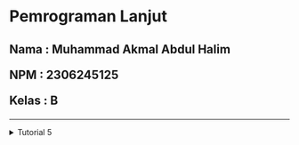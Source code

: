 <h1>Pemrograman Lanjut</h1>

<h2>
   
   Nama  : Muhammad Akmal Abdul Halim
   
   NPM   : 2306245125
  
   Kelas : B
  
</h2>

------------------------------------------------------------------------------------------------------------------------------------------------------------------------------------------

<details>
  <summary> Tutorial 5 </summary>
<h3>All Student</h3>

**Sebelum Optimization**
![test-allstudent.png](FileScreenshot/test-allstudent.png)
![result-log-allstudent.png](FileScreenshot/result-log-allstudent.png)

**Setelah Optimization method getAllStudentWithCourse**
![allstudent-optimize.png](FileScreenshot/allstudent-optimize.png)

<h3>All Student Name</h3>

**Sebelum Optimization**
![test-allstudentname.png](FileScreenshot/test-allstudentname.png)
![result-log-allstudentname.png](FileScreenshot/result-log-allstudentname.png)

**Setelah Optimization method joinStudentNames**
![allstudentnames-optimize.png](FileScreenshot/allstudentnames-optimize.png)

<h3>Highest GPA</h3>

**Sebelum Optimization**
![test-highestgpa.png](FileScreenshot/test-highestgpa.png)
![result-log-highestgpa.png](FileScreenshot/result-log-highestgpa.png)

**Setelah Optimization method findStudentWithHighestGpa**
![highestgpa-optimize.png](FileScreenshot/highestgpa-optimize.png)

------------------------
<h3>Conclusion</h3>

Seperti yang terlihat dari gambar, setelah saya melakukan optimisasi untuk setiap endpoint yang terkait. Bahwa terdapat
perubahan yang signifikan,
- All Student : Dari yang awalnya membutuhkan waktu rata-rata ~500000ms menjadi hanya membutuhkan waktu rata-rata ~2000 ms. Terdapat improvement sebesar 99.6%.
- All Student Name : Dari yang awalnya membutuhkan waktu rata-rata ~10000ms menjadi hanya membutuhkan waktu rata-rata ~272 ms. Terdapat improvement sebesar 97.28%.
- Highest GPA : Dari yang awalnya membutuhkan waktu rata-rata ~200ms menjadi hanya membutuhkan waktu rata-rata ~58 ms. Terdapat improvement sebesar 71%.

-----
<h3>Reflection</h3>

1. What is the difference between the approach of performance testing with JMeter and profiling with IntelliJ Profiler in the context of optimizing application performance?

   - JMeter: Digunakan untuk melakukan performance testing dari sisi eksternal. Kita mensimulasikan beban nyata (jumlah pengguna, permintaan bersamaan, dsb.) dan melihat bagaimana aplikasi merespons (waktu respons, throughput, dsb.). Ini membantu mengukur end-to-end performance dari sudut pandang pengguna.
   - IntelliJ Profiler: Digunakan untuk profiling dari sisi internal. Kita menganalisis bagaimana aplikasi mengalokasikan memori, berapa lama waktu eksekusi setiap metode, dan pemakaian CPU. Ini membantu mengidentifikasi bottleneck atau kode yang paling boros sumber daya di dalam aplikasi itu sendiri.
   
   Dengan kata lain, JMeter memberi gambaran “seberapa cepat aplikasi berlari” dalam kondisi beban tertentu, sedangkan IntelliJ Profiler menjelaskan “di bagian mana kode kita lambat” dan “mengapa itu lambat.”

2. How does the profiling process help you in identifying and understanding the weak points in your application?

   Profiling secara real-time mengukur berbagai metrik seperti penggunaan CPU, memori, alokasi objek, dan waktu eksekusi per baris atau per metode. Dari hasil ini, kita bisa melihat:
    - Metode atau blok kode mana yang paling sering dipanggil.
    - Bagian mana yang paling banyak memakan waktu (hotspot CPU).
    - Bagian mana yang paling banyak mengalokasikan objek (berpotensi menimbulkan garbage collection sering).
    
   Dengan data detail tersebut, kita dapat menelusuri lebih dalam mengapa kinerja lambat dan fokus memperbaiki bagian yang paling berpengaruh (hotspot).
3. Do you think IntelliJ Profiler is effective in assisting you to analyze and identify bottlenecks in your application code?

   Ya, IntelliJ Profiler sangat efektif karena:
    - Memberikan visual representation dari call stack dan alokasi memori.
    - Memudahkan navigasi ke baris kode yang paling sering memakan waktu eksekusi.
    - Integrasi langsung dengan IntelliJ membuat alur kerja debugging kinerja lebih lancar.
    
   Secara keseluruhan, IntelliJ Profiler membantu kita lebih cepat menemukan dan memahami penyebab bottleneck dibanding sekadar menebak dari log atau hasil end-to-end testing.
4. What are the main challenges you face when conducting performance testing and profiling, and how do you overcome these challenges?

    Tantangan yang saya hadapi ketika melakukan performance testing dan profiling adalah ketika saya mencerna informasi yang diberikan JMeter dan IntelliJ Profiler.
    Banyaknya informasi yang diberikan menyulitkan saya untuk mengerti apa yang sedang terjadi. Maka dari itu hal yang saya lakukan adalah mempelajari lebih dalam fitur-fitur
    dan informasi-informasi yang diberikan. Saya juga menghadapi tantangan dimana hasil dari testing tidak konsisten. Oleh sebab itu, saya melakukan testing berulang kali untuk memastikan hasilnya stabil.
5. What are the main benefits you gain from using IntelliJ Profiler for profiling your application code?

   - Insight terperinci: Memperlihatkan metode mana yang paling lama dieksekusi, objek mana yang paling banyak dialokasikan.
   - Integrasi IDE: Langsung melihat hasil profiling di IntelliJ, mudah melompat ke baris kode terkait.
   - Menghemat waktu: Lebih cepat menemukan akar masalah performa dibanding trial-and-error manual.
   - Visual: Grafik dan laporan memudahkan interpretasi data, sehingga pengembang bisa segera fokus pada titik paling bermasalah.

6. How do you handle situations where the results from profiling with IntelliJ Profiler are not entirely consistent with findings from performance testing using JMeter?

    Jika ada perbedaan dalam hasil testing, saya melakukan tes ulang untuk memastikan hasil yang konsisten muncul dari tes-tes yang saya lakukan sambil memastikan kondisi yang sama persis disetiap tes yang saya lakukan.
    Setelah itu, saya analisis lagi dari hasil yang saya dapatkan dan baru menentukan implementasi yang baiknya gimana. 
7. What strategies do you implement in optimizing application code after analyzing results from performance testing and profiling? How do you ensure the changes you make do not affect the application's functionality?

   - Fokus pada hotspot: Prioritaskan perbaikan di metode atau query yang paling banyak memakan waktu.
   - Perbaiki algoritma/data structure: Jika profiling menunjukkan kompleksitas tinggi, pertimbangkan algoritma lebih efisien (misal mengganti loop bersarang dengan struktur data lebih optimal).
   - Kurangi query berulang: Misal, atasi N+1 query problem dengan join fetch atau batching.
   - Caching: Jika ada data yang sering diakses tapi jarang berubah, caching dapat membantu.
   - Lakukan regression test: Setelah perubahan, jalankan lagi test fungsional untuk memastikan tidak ada perilaku yang rusak.
   - Iteratif: Profiling, optimasi, uji ulang. Jangan lakukan optimasi besar-besaran sekaligus—lakukan bertahap sambil memverifikasi dampaknya.
</details>

